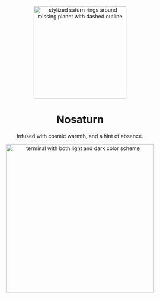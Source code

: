 <div align=center>
  <img height=250 alt='stylized saturn rings around missing planet with dashed outline' src=https://github.com/user-attachments/assets/26344199-cd37-4560-b43d-c12b280c6073>
  <h1>Nosaturn</h1>
  <p>Infused with cosmic warmth, and a hint of absence.</p>
  <img alt='terminal with both light and dark color scheme' src=https://github.com/user-attachments/assets/db1f5c3d-9829-427b-818f-13e7bdc75a6f height=400>
</div>
